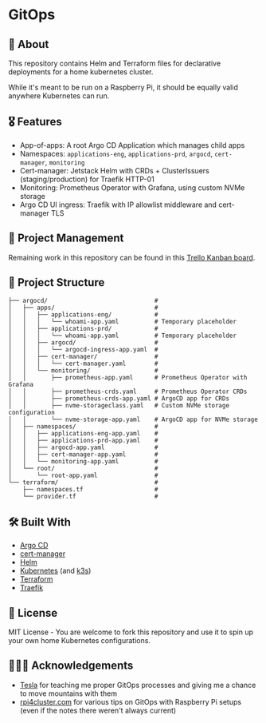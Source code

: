 # GitOps

## 🔎 About

This repository contains Helm and Terraform files for declarative deployments for a home kubernetes cluster.

While it's meant to be run on a Raspberry Pi, it should be equally valid anywhere Kubernetes can run.

## 🎖️ Features

- App-of-apps: A root Argo CD Application which manages child apps
- Namespaces: `applications-eng`, `applications-prd`, `argocd`, `cert-manager`, `monitoring`
- Cert-manager: Jetstack Helm with CRDs + ClusterIssuers (staging/production) for Traefik HTTP-01
- Monitoring: Prometheus Operator with Grafana, using custom NVMe storage
- Argo CD UI ingress: Traefik with IP allowlist middleware and cert-manager TLS

## 🧱 Project Management

Remaining work in this repository can be found in this [Trello Kanban board](https://trello.com/b/HOJMq7WP/gitops).

## 📁 Project Structure

```
├── argocd/                              #
│   ├── apps/                            #
│   │   ├── applications-eng/            #
│   │   │   └── whoami-app.yaml          # Temporary placeholder
│   │   ├── applications-prd/            #
│   │   │   └── whoami-app.yaml          # Temporary placeholder
│   │   ├── argocd/                      #
│   │   │   └── argocd-ingress-app.yaml  #
│   │   ├── cert-manager/                #
│   │   │   └── cert-manager.yaml        #
│   │   └── monitoring/                  #
│   │       ├── prometheus-app.yaml      # Prometheus Operator with Grafana
│   │       ├── prometheus-crds.yaml     # Prometheus Operator CRDs
│   │       ├── prometheus-crds-app.yaml # ArgoCD app for CRDs
│   │       ├── nvme-storageclass.yaml   # Custom NVMe storage configuration
│   │       └── nvme-storage-app.yaml    # ArgoCD app for NVMe storage
│   ├── namespaces/                      #
│   │   ├── applications-eng-app.yaml    #
│   │   ├── applications-prd-app.yaml    #
│   │   ├── argocd-app.yaml              #
│   │   ├── cert-manager-app.yaml        #
│   │   └── monitoring-app.yaml          #
│   └── root/                            #
│       └── root-app.yaml                #
└── terraform/                           #
    ├── namespaces.tf                    #
    └── provider.tf                      #
```

## 🛠️ Built With

- [Argo CD](https://argo-cd.readthedocs.io/en/stable/)
- [cert-manager](https://cert-manager.io/)
- [Helm](https://helm.sh/docs/)
- [Kubernetes](https://kubernetes.io/) (and [k3s](https://k3s.io/))
- [Terraform](https://developer.hashicorp.com/terraform)
- [Traefik](https://traefik.io/traefik)

## 📄 License

MIT License - You are welcome to fork this repository and use it to spin up your own home Kubernetes configurations.

## 🙇🏻‍♂️ Acknowledgements

- [Tesla](https://www.tesla.com/) for teaching me proper GitOps processes and giving me a chance to move mountains with them
- [rpi4cluster.com](https://rpi4cluster.com/) for various tips on GitOps with Raspberry Pi setups (even if the notes there weren't always current)
